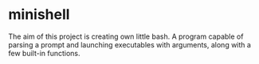 # minishell
The aim of this project is creating own little bash. A program capable of parsing a prompt and launching executables with arguments, along with a few built-in functions.
